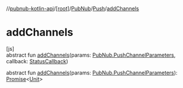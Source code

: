 //[pubnub-kotlin-api](../../../../index.md)/[[root]](../../index.md)/[PubNub](../index.md)/[Push](index.md)/[addChannels](add-channels.md)

# addChannels

[js]\
abstract fun [addChannels](add-channels.md)(params: [PubNub.PushChannelParameters](../-push-channel-parameters/index.md), callback: [StatusCallback](../../-status-callback/index.md))

abstract fun [addChannels](add-channels.md)(params: [PubNub.PushChannelParameters](../-push-channel-parameters/index.md)): [Promise](https://kotlinlang.org/api/latest/jvm/stdlib/kotlin-stdlib/kotlin.js/-promise/index.html)&lt;[Unit](https://kotlinlang.org/api/latest/jvm/stdlib/kotlin-stdlib/kotlin/-unit/index.html)&gt;
